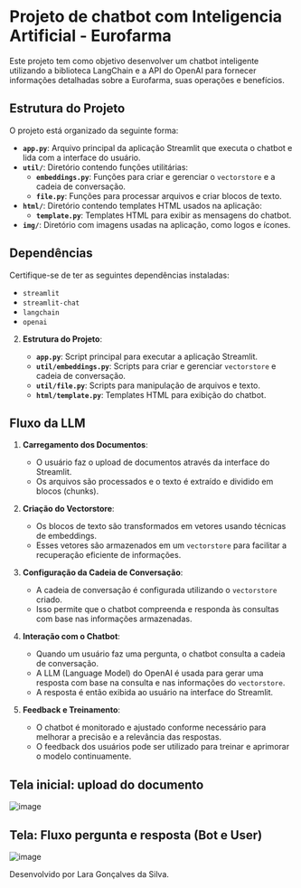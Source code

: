 # Projeto de chatbot com Inteligencia Artificial - Eurofarma

Este projeto tem como objetivo desenvolver um chatbot inteligente utilizando a biblioteca LangChain e a API do OpenAI para fornecer informações detalhadas sobre a Eurofarma, suas operações e benefícios.

## Estrutura do Projeto

O projeto está organizado da seguinte forma:

- **`app.py`**: Arquivo principal da aplicação Streamlit que executa o chatbot e lida com a interface do usuário.
- **`util/`**: Diretório contendo funções utilitárias:
  - **`embeddings.py`**: Funções para criar e gerenciar o `vectorstore` e a cadeia de conversação.
  - **`file.py`**: Funções para processar arquivos e criar blocos de texto.
- **`html/`**: Diretório contendo templates HTML usados na aplicação:
  - **`template.py`**: Templates HTML para exibir as mensagens do chatbot.
- **`img/`**: Diretório com imagens usadas na aplicação, como logos e ícones.

## Dependências

Certifique-se de ter as seguintes dependências instaladas:

- `streamlit`
- `streamlit-chat`
- `langchain`
- `openai`


2. **Estrutura do Projeto**:

    - **`app.py`**: Script principal para executar a aplicação Streamlit.
    - **`util/embeddings.py`**: Scripts para criar e gerenciar `vectorstore` e cadeia de conversação.
    - **`util/file.py`**: Scripts para manipulação de arquivos e texto.
    - **`html/template.py`**: Templates HTML para exibição do chatbot.

## Fluxo da LLM

1. **Carregamento dos Documentos**:
   - O usuário faz o upload de documentos através da interface do Streamlit.
   - Os arquivos são processados e o texto é extraído e dividido em blocos (chunks).

2. **Criação do Vectorstore**:
   - Os blocos de texto são transformados em vetores usando técnicas de embeddings.
   - Esses vetores são armazenados em um `vectorstore` para facilitar a recuperação eficiente de informações.

3. **Configuração da Cadeia de Conversação**:
   - A cadeia de conversação é configurada utilizando o `vectorstore` criado.
   - Isso permite que o chatbot compreenda e responda às consultas com base nas informações armazenadas.

4. **Interação com o Chatbot**:
   - Quando um usuário faz uma pergunta, o chatbot consulta a cadeia de conversação.
   - A LLM (Language Model) do OpenAI é usada para gerar uma resposta com base na consulta e nas informações do `vectorstore`.
   - A resposta é então exibida ao usuário na interface do Streamlit.

5. **Feedback e Treinamento**:
   - O chatbot é monitorado e ajustado conforme necessário para melhorar a precisão e a relevância das respostas.
   - O feedback dos usuários pode ser utilizado para treinar e aprimorar o modelo continuamente.

## Tela inicial: upload do documento
![image](https://github.com/user-attachments/assets/37db15f2-627d-4cf4-9f32-06810c8e76d5)


## Tela: Fluxo pergunta e resposta (Bot e User)
![image](https://github.com/user-attachments/assets/eac51320-33cd-4f51-99eb-60b7d3bf6fc8)

Desenvolvido por Lara Gonçalves da Silva.

